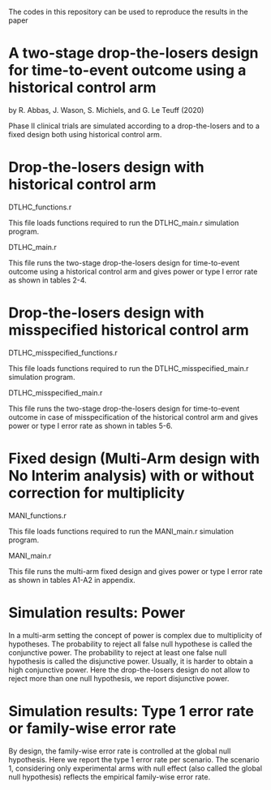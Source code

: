 The codes in this repository can be used to reproduce the results in the paper

# A two-stage drop-the-losers design for time-to-event outcome using a historical control arm

by R. Abbas, J. Wason, S. Michiels, and G. Le Teuff (2020)

Phase II clinical trials are simulated according to a drop-the-losers and to a fixed design both using historical control arm.

# Drop-the-losers design with historical control arm

DTLHC_functions.r 

This file loads functions required to run the DTLHC_main.r simulation program.

DTLHC_main.r 

This file runs the two-stage drop-the-losers design for time-to-event outcome using a historical control arm and gives power or type I error rate as shown in tables 2-4.

# Drop-the-losers design with misspecified historical control arm

DTLHC_misspecified_functions.r 

This file loads functions required to run the DTLHC_misspecified_main.r simulation program.

DTLHC_misspecified_main.r 

This file runs the two-stage drop-the-losers design for time-to-event outcome in case of misspecification of the historical control arm and gives power or type I error rate as shown in tables 5-6.

# Fixed design (Multi-Arm design with No Interim analysis) with or without correction for multiplicity

MANI_functions.r 

This file loads functions required to run the MANI_main.r simulation program.

MANI_main.r 

This file runs the multi-arm fixed design and gives power or type I error rate as shown in tables A1-A2 in appendix.

# Simulation results: Power

In a multi-arm setting the concept of power is complex due to multiplicity of hypotheses. The probability to reject all false null hypothese is called the conjunctive power. The probability to reject at least one false null hypothesis is called the disjunctive power. Usually, it is harder to obtain a high conjunctive power. Here the drop-the-losers design do not allow to reject more than one null hypothesis, we report disjunctive power.
 
# Simulation results: Type 1 error rate or family-wise error rate

By design, the family-wise error rate is controlled at the global null hypothesis. Here we report the type 1 error rate per scenario. The scenario 1, considering only experimental arms with null effect (also called the global null hypothesis) reflects the empirical family-wise error rate. 

